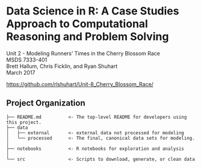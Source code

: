 Data Science in R: A Case Studies Approach to Computational Reasoning and Problem Solving
==============================

Unit 2 - Modeling Runners’ Times in the Cherry Blossom Race<br>
MSDS 7333-401<br>
Brett Hallum, Chris Ficklin, and Ryan Shuhart<br>
March 2017

https://github.com/rlshuhart/Unit-8_Cherry_Blossom_Race/

Project Organization
------------

    ├── README.md          <- The top-level README for developers using this project.
    ├── data
    │   ├── external       <- external data not processed for modeling
    │   └── processed      <- The final, canonical data sets for modeling.
    │
    ├── notebooks          <- R notebooks for exploration and analysis
    │    
    └── src                <- Scripts to download, generate, or clean data
